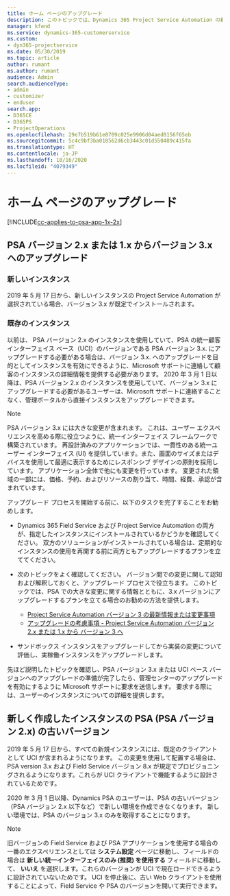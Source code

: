 ```yaml
---
title: ホーム ページのアップグレード
description: このトピックでは、Dynamics 365 Project Service Automation の新しい、変更された機能に関する重要な情報の見つけ方、および最新バージョンへのアップグレードの手順を説明します。
manager: kfend
ms.service: dynamics-365-customerservice
ms.custom:
- dyn365-projectservice
ms.date: 05/30/2019
ms.topic: article
author: rumant
ms.author: rumant
audience: Admin
search.audienceType:
- admin
- customizer
- enduser
search.app:
- D365CE
- D365PS
- ProjectOperations
ms.openlocfilehash: 29e7b519b61e8709c025e9906d04aed0156f65eb
ms.sourcegitcommit: 5c4c9bf3ba018562d6cb3443c01d550489c415fa
ms.translationtype: HT
ms.contentlocale: ja-JP
ms.lasthandoff: 10/16/2020
ms.locfileid: "4079349"
---
```

# <a name="upgrade-home-page"></a>ホーム ページのアップグレード

[!INCLUDE[cc-applies-to-psa-app-1x-2x](../includes/cc-applies-to-psa-app-1x-2x.md)]

## <a name="upgrade-from-psa-version-2x-or-1x-to-version-3x"></a>PSA バージョン 2.x または 1.x からバージョン 3.x へのアップグレード

### <a name="new-instances"></a>新しいインスタンス

2019 年 5 月 17 日から、新しいインスタンスの Project Service Automation が選択されている場合、バージョン 3.x が既定でインストールされます。

### <a name="existing-instances"></a>既存のインスタンス

以前は、 PSA バージョン 2.x のインスタンスを使用していて、PSA の統一顧客インターフェイス ベース（UCI）のバージョンである PSA バージョン 3.x. にアップグレードする必要がある場合は、バージョン 3.x. へのアップグレードを目的としてインスタンスを有効にできるように、Microsoft サポートに連絡して顧客のインスタンスの詳細情報を提供する必要があります。 2020 年 3 月 1 日以降は、PSA バージョン 2.x のインスタンスを使用していて、バージョン 3.x にアップグレードする必要があるユーザーは、Microsoft サポートに連絡することなく、管理ポータルから直接インスタンスをアップグレードできます。  

> [!NOTE]
> PSA バージョン 3.x には大きな変更が含まれます。 これは、ユーザー エクスペリエンスを高める際に役立つように、統一インターフェイス フレームワークで構築されています。 再設計済みのアプリケーションでは、一貫性のある統一ユーザー インターフェイス (UI) を提供しています。また、画面のサイズまたはデバイスを使用して最適に表示するためにレスポンシブ デザインの原則を採用しています。 アプリケーション全体で他にも変更を行っています。 変更された領域の一部には、価格、予約、およびリソースの割り当て、時間、経費、承認が含まれています。

アップグレード プロセスを開始する前に、以下のタスクを完了することをお勧めします。

- Dynamics 365 Field Service および Project Service Automation の両方が、指定したインスタンスにインストールされているかどうかを確認してください。 双方のソリューションがインストールされている場合は、定期的なインスタンスの使用を再開する前に両方ともアップグレードするプランを立ててください。
- 次のトピックをよく確認してください。 バージョン間での変更に関して認知および解釈しておくと、アップグレード プロセスで役立ちます。 このトピックでは、PSA での大きな変更に関する情報とともに、3.x バージョンにアップグレードするプランを立てる場合のお勧めの方法を提供します。

    - [Project Service Automation バージョン 3 の最新情報または変更事項](whats-new-changed-v3.md)
    - [アップグレードの考慮事項 - Project Service Automation バージョン 2.x または 1.x から バージョン 3 へ](upgrade-v3.md)

- サンドボックス インスタンスをアップグレードしてから実装の変更について評価し、実稼働インスタンスをアップグレードします。

先ほど説明したトピックを確認し、PSA バージョン 3.x または UCI ベース バージョンへのアップグレードの準備が完了したら、管理センターのアップグレードを有効にするように Microsoft サポートに要求を送信します。 要求する際には、ユーザーのインスタンスについての詳細を提供します。

## <a name="older-versions-of-psa-psa-version-2x-in-a-newly-created-instance"></a>新しく作成したインスタンスの PSA (PSA バージョン 2.x) の古いバージョン

2019 年 5 月 17 日から、すべての新規インスタンスには、既定のクライアントとして UCI が含まれるようになります。 この変更を使用して配置する場合は、 PSA version 3.x および Field Service バージョン 8.x が規定でプロビジョニングされるようになります。これらが UCI クライアントで機能するように設計されているためです。

2020 年 3 月 1 日以降、Dynamics PSA のユーザーは、PSA の古いバージョン（PSA バージョン 2.x 以下など）で新しい環境を作成できなくなります。 新しい環境では、PSA のバージョン 3.x のみを取得することになります。

> [!NOTE]
> 旧バージョンの Field Service および PSA アプリケーションを使用する場合の一番のエクスペリエンスとしては **システム設定** ページに移動し、フィールドの場合は **新しい統一インターフェイスのみ (推奨) を使用する** フィールドに移動して、 **いいえ** を選択します。これらのバージョンが UCI で現在ロードできるように設計されていないためです。 UCI を停止後に、古い Web クライアントを使用することによって、Field Service や PSA のバージョンを開いて実行できます。 

